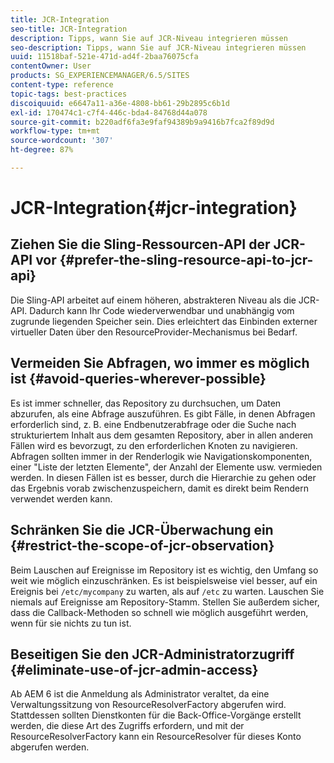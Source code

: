 ```yaml
---
title: JCR-Integration
seo-title: JCR-Integration
description: Tipps, wann Sie auf JCR-Niveau integrieren müssen
seo-description: Tipps, wann Sie auf JCR-Niveau integrieren müssen
uuid: 11518baf-521e-471d-ad4f-2baa76075cfa
contentOwner: User
products: SG_EXPERIENCEMANAGER/6.5/SITES
content-type: reference
topic-tags: best-practices
discoiquuid: e6647a11-a36e-4808-bb61-29b2895c6b1d
exl-id: 170474c1-c7f4-446c-bda4-84768d44a078
source-git-commit: b220adf6fa3e9faf94389b9a9416b7fca2f89d9d
workflow-type: tm+mt
source-wordcount: '307'
ht-degree: 87%

---
```


# JCR-Integration{#jcr-integration}

## Ziehen Sie die Sling-Ressourcen-API der JCR-API vor {#prefer-the-sling-resource-api-to-jcr-api}

Die Sling-API arbeitet auf einem höheren, abstrakteren Niveau als die JCR-API. Dadurch kann Ihr Code wiederverwendbar und unabhängig vom zugrunde liegenden Speicher sein. Dies erleichtert das Einbinden externer virtueller Daten über den ResourceProvider-Mechanismus bei Bedarf.

## Vermeiden Sie Abfragen, wo immer es möglich ist  {#avoid-queries-wherever-possible}

Es ist immer schneller, das Repository zu durchsuchen, um Daten abzurufen, als eine Abfrage auszuführen. Es gibt Fälle, in denen Abfragen erforderlich sind, z. B. eine Endbenutzerabfrage oder die Suche nach strukturiertem Inhalt aus dem gesamten Repository, aber in allen anderen Fällen wird es bevorzugt, zu den erforderlichen Knoten zu navigieren. Abfragen sollten immer in der Renderlogik wie Navigationskomponenten, einer &quot;Liste der letzten Elemente&quot;, der Anzahl der Elemente usw. vermieden werden. In diesen Fällen ist es besser, durch die Hierarchie zu gehen oder das Ergebnis vorab zwischenzuspeichern, damit es direkt beim Rendern verwendet werden kann.

## Schränken Sie die JCR-Überwachung ein  {#restrict-the-scope-of-jcr-observation}

Beim Lauschen auf Ereignisse im Repository ist es wichtig, den Umfang so weit wie möglich einzuschränken. Es ist beispielsweise viel besser, auf ein Ereignis bei `/etc/mycompany` zu warten, als auf `/etc` zu warten. Lauschen Sie niemals auf Ereignisse am Repository-Stamm. Stellen Sie außerdem sicher, dass die Callback-Methoden so schnell wie möglich ausgeführt werden, wenn für sie nichts zu tun ist.

## Beseitigen Sie den JCR-Administratorzugriff {#eliminate-use-of-jcr-admin-access}

Ab AEM 6 ist die Anmeldung als Administrator veraltet, da eine Verwaltungssitzung von ResourceResolverFactory abgerufen wird. Stattdessen sollten Dienstkonten für die Back-Office-Vorgänge erstellt werden, die diese Art des Zugriffs erfordern, und mit der ResourceResolverFactory kann ein ResourceResolver für dieses Konto abgerufen werden.
